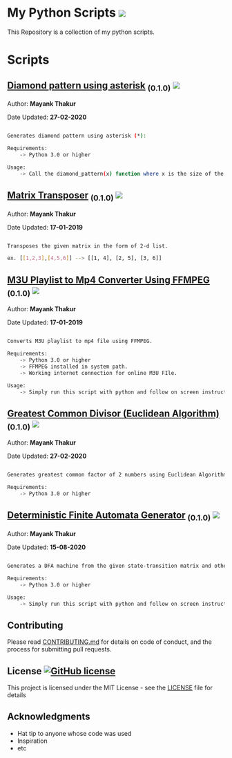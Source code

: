 # My Python Scripts ![](https://img.shields.io/github/repo-size/irotect/My-Python-Scripts.svg)

This Repository is a collection of my python scripts.


# Scripts


## <a href='scripts/diamond_star_pattern.py'>Diamond pattern using asterisk</a> <sub>(0.1.0)</sub> ![](https://img.shields.io/github/size/Mr-MayankThakur/My-Python-Scripts/scripts/diamond_star_pattern.py.svg)

Author: **Mayank Thakur**

Date Updated: **27-02-2020**

```Bash

Generates diamond pattern using asterisk (*):

Requirements:
    -> Python 3.0 or higher

Usage:
    -> Call the diamond_pattern(x) function where x is the size of the diamond.

```
 
## <a href='scripts/matrix_transpose.py'>Matrix Transposer</a> <sub>(0.1.0)</sub> ![](https://img.shields.io/github/size/Mr-MayankThakur/My-Python-Scripts/scripts/matrix_transpose.py.svg)

Author: **Mayank Thakur**

Date Updated: **17-01-2019**

```Bash

Transposes the given matrix in the form of 2-d list.

ex. [[1,2,3],[4,5,6]] --> [[1, 4], [2, 5], [3, 6]]

```
 
## <a href='scripts/m3u_to_mp4_converter.py'>M3U Playlist to Mp4 Converter Using FFMPEG</a> <sub>(0.1.0)</sub> ![](https://img.shields.io/github/size/Mr-MayankThakur/My-Python-Scripts/scripts/m3u_to_mp4_converter.py.svg)

Author: **Mayank Thakur**

Date Updated: **17-01-2019**

```Bash

Converts M3U playlist to mp4 file using FFMPEG.

Requirements:
    -> Python 3.0 or higher
    -> FFMPEG installed in system path.
    -> Working internet connection for online M3U FIle.

Usage:
    -> Simply run this script with python and follow on screen instructions.

```
 
## <a href='scripts/GCD.py'>Greatest Common Divisor (Euclidean Algorithm)</a> <sub>(0.1.0)</sub> ![](https://img.shields.io/github/size/Mr-MayankThakur/My-Python-Scripts/scripts/GCD.py.svg)

Author: **Mayank Thakur**

Date Updated: **27-02-2020**

```Bash

Generates greatest common factor of 2 numbers using Euclidean Algorithm.

Requirements:
    -> Python 3.0 or higher


```
 
## <a href='scripts/Deterministic_Finite_Automata/Generalized_DFA.py'>Deterministic Finite Automata Generator</a> <sub>(0.1.0)</sub> ![](https://img.shields.io/github/size/Mr-MayankThakur/My-Python-Scripts/scripts/Deterministic_Finite_Automata/Generalized_DFA.py.svg)

Author: **Mayank Thakur**

Date Updated: **15-08-2020**

```Bash

Generates a DFA machine from the given state-transition matrix and other info

Requirements:
    -> Python 3.0 or higher

Usage:
    -> Simply run this script with python and follow on screen instructions.

```


## Contributing

Please read [CONTRIBUTING.md](CONTRIBUTING.md) for details on code of conduct, and the process for submitting pull requests.

## License [![GitHub license](https://img.shields.io/github/license/irotect/My-Python-scripts.svg?style=plastic)](https://github.com/irotect/My-Python-Scripts/blob/master/LICENSE)

This project is licensed under the MIT License - see the [LICENSE](LICENSE) file for details

## Acknowledgments

* Hat tip to anyone whose code was used
* Inspiration
* etc
